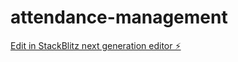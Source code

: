 # attendance-management

[Edit in StackBlitz next generation editor ⚡️](https://stackblitz.com/~/github.com/bhargav1997/attendance-management)